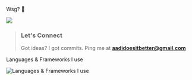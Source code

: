 Wsg? 🪽

<a href="#stats" align="center">
  <picture>
    <source 
      srcset="https://github-readme-stats.vercel.app/api?username=aadidoesitbetter&show_icons=true&theme=transparent"
      media="(prefers-color-scheme: dark)"
    />
    <source
      srcset="https://github-readme-stats.vercel.app/api?username=aadidoesitbetter&show_icons=true&theme=transparent"
    />
    <img src="https://github-readme-stats.vercel.app/api?username=aadidoesitbetter&show_icons=true&theme=transparent" />
  </picture>
</a>

> ### Let's Connect
> Got ideas? I got commits. Ping me at **aadidoesitbetter@gmail.com**

Languages & Frameworks I use

![Languages & Frameworks I use](https://skillicons.dev/icons?i=go,git,c,python,rust,tensorflow,pytorch,nuxtjs,tailwind,prisma,graphql,scala,bootstrap)

